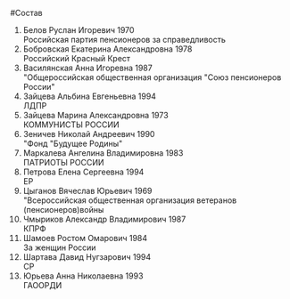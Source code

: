 #Состав
1. Белов Руслан Игоревич 1970   
    Российская партия пенсионеров за справедливость
2. Бобровская Екатерина Александровна 1978   
    Российский Красный Крест
3. Василянская Анна Игоревна 1987   
    "Общероссийская общественная организация "Союз пенсионеров России"
4. Зайцева Альбина Евгеньевна 1994   
    ЛДПР
5. Зайцева Марина Александровна 1973   
    КОММУНИСТЫ РОССИИ
6. Зеничев Николай Андреевич 1990   
    "Фонд "Будущее Родины"
7. Маркалева Ангелина Владимировна 1983   
    ПАТРИОТЫ РОССИИ
8. Петрова Елена Сергеевна 1994   
    ЕР
9. Цыганов Вячеслав Юрьевич 1969   
    "Всероссийская общественная организация ветеранов (пенсионеров)войны
10. Чмыриков Александр Владимирович 1987   
    КПРФ
11. Шамоев Ростом Омарович 1984   
    За женщин России
12. Шартава Давид Нугзарович 1994   
    СР
13. Юрьева Анна Николаевна 1993   
    ГАООРДИ

